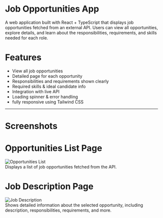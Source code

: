 # Job Opportunities App

A web application built with React + TypeScript that displays job opportunities fetched from an external API. Users can view all opportunities, explore details, and learn about the responsibilities, requirements, and skills needed for each role.


# Features

- View all job opportunities
- Detailed page for each opportunity
- Responsibilities and requirements shown clearly
- Required skills & ideal candidate info
- Integration with live API
- Loading spinner & error handling
- fully responsive using Tailwind CSS

---

# Screenshots

# Opportunities List Page

![Opportunities List](./screenshots/opportunities-list.png)  
Displays a list of job opportunities fetched from the API.

# Job Description Page

![Job Description](./screenshots/job-description.png)  
Shows detailed information about the selected opportunity, including description, responsibilities, requirements, and more.


